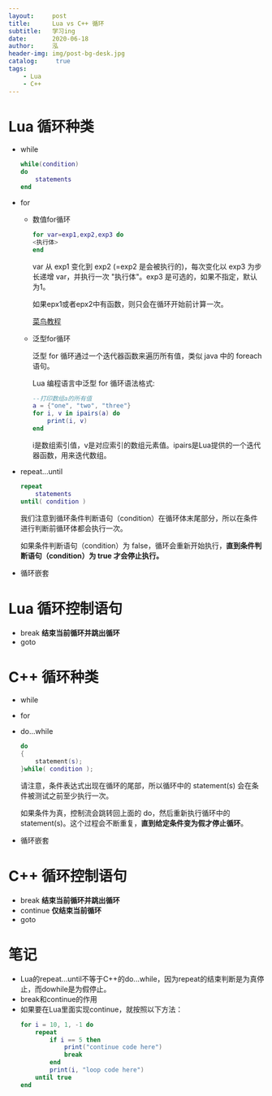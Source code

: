 ```yaml
---
layout:     post
title:      Lua vs C++ 循环
subtitle:   学习ing
date:       2020-06-18
author:     泓
header-img: img/post-bg-desk.jpg
catalog: 	 true
tags:
    - Lua
    - C++
---
```


# Lua 循环种类
- while
    ```lua
    while(condition)
    do
        statements
    end
    ```
- for
    - 数值for循环

        ```lua
        for var=exp1,exp2,exp3 do  
        <执行体>  
        end  
        ```
        var 从 exp1 变化到 exp2 (=exp2 是会被执行的)，每次变化以 exp3 为步长递增 var，并执行一次 "执行体"。exp3 是可选的，如果不指定，默认为1。

        如果epx1或者epx2中有函数，则只会在循环开始前计算一次。

        [菜鸟教程](https://www.runoob.com/lua/lua-for-loop.html)
    
    - 泛型for循环

        泛型 for 循环通过一个迭代器函数来遍历所有值，类似 java 中的 foreach 语句。

        Lua 编程语言中泛型 for 循环语法格式:

        ```lua
        --打印数组a的所有值  
        a = {"one", "two", "three"}
        for i, v in ipairs(a) do
            print(i, v)
        end 
        ```
        i是数组索引值，v是对应索引的数组元素值。ipairs是Lua提供的一个迭代器函数，用来迭代数组。
- repeat...until
    ```lua
    repeat
        statements
    until( condition )
    ```
    我们注意到循环条件判断语句（condition）在循环体末尾部分，所以在条件进行判断前循环体都会执行一次。

    如果条件判断语句（condition）为 false，循环会重新开始执行，**直到条件判断语句（condition）为 true 才会停止执行。**

- 循环嵌套

# Lua 循环控制语句
- break
    **结束当前循环并跳出循环**
- goto

# C++ 循环种类
- while
- for
- do...while
    ```lua
    do
    {
        statement(s);
    }while( condition );
    ```
    请注意，条件表达式出现在循环的尾部，所以循环中的 statement(s) 会在条件被测试之前至少执行一次。

    如果条件为真，控制流会跳转回上面的 do，然后重新执行循环中的 statement(s)。这个过程会不断重复，**直到给定条件变为假才停止循环**。
- 循环嵌套

# C++ 循环控制语句
- break
    **结束当前循环并跳出循环**
- continue
    **仅结束当前循环**
- goto

# 笔记
- Lua的repeat...until不等于C++的do...while，因为repeat的结束判断是为真停止，而dowhile是为假停止。
- break和continue的作用
- 如果要在Lua里面实现continue，就按照以下方法：
    ```lua
    for i = 10, 1, -1 do
        repeat
            if i == 5 then
                print("continue code here")
                break
            end
            print(i, "loop code here")
        until true
    end
    ```
